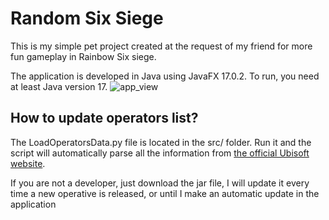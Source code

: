 # Random Six Siege
This is my simple pet project created at the request of my friend for more fun gameplay in Rainbow Six siege.

The application is developed in Java using JavaFX 17.0.2. To run, you need at least Java version 17.
![app_view](https://github.com/Trymad1/random-six-siege/assets/137887620/725cd405-81b5-4d17-939c-085701b35fa6)

## How to update operators list?

The LoadOperatorsData.py file is located in the src/ folder.
Run it and the script will automatically parse all the information from [the official Ubisoft website](https://www.ubisoft.com/en-us/game/rainbow-six/siege/game-info/operators).

If you are not a developer, just download the jar file, I will update it every time a new operative is released,
or until I make an automatic update in the application
